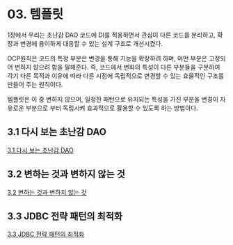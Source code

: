 # 03. 템플릿

1장에서 우리는 초난감 DAO 코드에 DI를 적용하면서 관심이 다른 코드를 분리하고, 확장과 변경에 용이하게 대응할 수 있는 설계 구조로 개선시켰다.

OCP원칙은 코드의 특정 부분은 변경을 통해 기능을 확장하려 하며, 어떤 부분은 고정되어 변하지 않으려 함을 말해준다. 즉, 코드에서 변화의 특성이 다른 부분들을 구분하여 각기 다른 목적과 이유에 따라 다른 시점에 독립적으로 변경할 수 있는 효율적인 구조를 만들어 주는 원칙이다.

템플릿은 이 중 변하지 않으며, 일정한 패턴으로 유지되는 특성을 가진 부분을 변경이 자유로운 부분으로 부터 독립시켜 효과적으로 활용할 수 있도록 하는 방법이다. 

## 3.1 다시 보는 초난감 DAO

[3.1 다시 보는 초난감 DAO](https://github.com/zangsu/study-note/blob/main/BE/Spring/%ED%86%A0%EB%B9%84%EC%9D%98%20%EC%8A%A4%ED%94%84%EB%A7%81%203.1/Vol.1/CH3%20-%20%ED%85%9C%ED%94%8C%EB%A6%BF/3.1%20%EB%8B%A4%EC%8B%9C%20%EB%B3%B4%EB%8A%94%20%EC%B4%88%EB%82%9C%EA%B0%90%20DAO.md)

## 3.2 변하는 것과 변하지 않는 것

[3.2 변하는 것과 변하지 않는 것](https://github.com/zangsu/study-note/blob/main/BE/Spring/%ED%86%A0%EB%B9%84%EC%9D%98%20%EC%8A%A4%ED%94%84%EB%A7%81%203.1/Vol.1/CH3%20-%20%ED%85%9C%ED%94%8C%EB%A6%BF/3.2%20%EB%B3%80%ED%95%98%EB%8A%94%20%EA%B2%83%EA%B3%BC%20%EB%B3%80%ED%95%98%EC%A7%80%20%EC%95%8A%EB%8A%94%20%EA%B2%83.md)

## 3.3 JDBC 전략 패턴의 최적화 
[3.3 JDBC 전략 패턴의 최적화](https://github.com/zangsu/study-note/blob/main/BE/Spring/%ED%86%A0%EB%B9%84%EC%9D%98%20%EC%8A%A4%ED%94%84%EB%A7%81%203.1/Vol.1/CH3%20-%20%ED%85%9C%ED%94%8C%EB%A6%BF/3.3%20JDBC%20%EC%A0%84%EB%9E%B5%20%ED%8C%A8%ED%84%B4%EC%9D%98%20%EC%B5%9C%EC%A0%81%ED%99%94.md)
